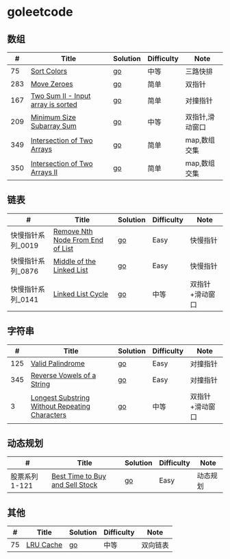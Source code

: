 # goleetcode

## 数组
|  #  | Title           |  Solution       |  Difficulty    | Note| 
|-----|---------------- | --------------- |  ------------- |-----| 
75   | [Sort Colors](https://leetcode-cn.com/problems/sort-colors/) | [go](./algorithm/0075.sort_colors/sort_colors.go) | 中等 | 三路快排 |
283   | [Move Zeroes](https://leetcode.com/problems/move-zeroes/) | [go](./algorithm/0283.move_zeroes/move_zeroes.go) | 简单 | 双指针 |
167   | [Two Sum II - Input array is sorted](https://leetcode.com/problems/two-sum-ii-input-array-is-sorted/) | [go](./algorithm/0167.two_sum_ii/two_sum_ii.go) | 简单 | 对撞指针 |
209   | [Minimum Size Subarray Sum](https://leetcode-cn.com/problems/minimum-size-subarray-sum/) | [go](./algorithm/0209.minimum_size_subarray_sum/minimum_size_subarray_sum.go) | 中等 | 双指针,滑动窗口 |
349   | [Intersection of Two Arrays](https://leetcode-cn.com/problems/intersection-of-two-arrays/) | [go](./algorithm/0349.intersection_of_two_arrays/intersection_of_two_arrays.go) | 简单 | map,数组交集 |
350   | [Intersection of Two Arrays II](https://leetcode-cn.com/problems/intersection-of-two-arrays-ii/) | [go](./algorithm/0350.intersection_of_two_arrays_II/intersection_of_two_arrays_II.go) | 简单 | map,数组交集 |

## 链表
|  #  | Title           |  Solution       |  Difficulty    | Note| 
|-----|---------------- | --------------- |  ------------- |-----| 
快慢指针系列_0019 | [Remove Nth Node From End of List](https://leetcode-cn.com/problems/remove-nth-node-from-end-of-list/) | [go](./go/list/0019_remove_nth_node_from_end_of_list/remove_nth_node_from_end_of_list.go) | Easy | 快慢指针 |
快慢指针系列_0876 | [Middle of the Linked List](https://leetcode-cn.com/problems/middle-of-the-linked-list/) | [go](./go/list/0876.middle_of_the_linked_list/middle_of_the_linked_list.go) | Easy | 快慢指针 |
快慢指针系列_0141 | [Linked List Cycle](https://leetcode-cn.com/problems/linked-list-cycle/) | [go](./algorithm/0003.longest_substring_without_repeating_characters/longest_substring_without_repeating_characters.go) | 中等 | 双指针+滑动窗口 |


## 字符串
|  #  | Title           |  Solution       |  Difficulty    | Note| 
|-----|---------------- | --------------- |  ------------- |-----| 
125   | [Valid Palindrome](https://leetcode-cn.com/problems/valid-palindrome/) | [go](./algorithm/0125.valid_palindrome/valid_palindrome.go) | Easy | 对撞指针 |
345   | [Reverse Vowels of a String](https://leetcode-cn.com/problems/reverse-vowels-of-a-string/) | [go](./algorithm/0345.reverse_vowels_of_a_string/reverse_vowels.go) | Easy | 对撞指针 |
3   | [Longest Substring Without Repeating Characters](https://leetcode-cn.com/problems/longest-substring-without-repeating-characters/) | [go](./algorithm/0003.longest_substring_without_repeating_characters/longest_substring_without_repeating_characters.go) | 中等 | 双指针+滑动窗口 |


## 动态规划
|  #  | Title           |  Solution       |  Difficulty    | Note| 
|-----|---------------- | --------------- |  ------------- |-----| 
股票系列1-121   | [Best Time to Buy and Sell Stock](https://leetcode-cn.com/problems/best-time-to-buy-and-sell-stock/) | [go](./algorithm/0125.valid_palindrome/valid_palindrome.go) | Easy | 动态规划 |


## 其他
|  #  | Title           |  Solution       |  Difficulty    | Note| 
|-----|---------------- | --------------- |  ------------- |-----| 
75   | [LRU Cache](https://leetcode.com/problems/lru-cache/) | [go](./algorithm/0146.lru_cache/lru_cache.go) | 中等 | 双向链表 |

